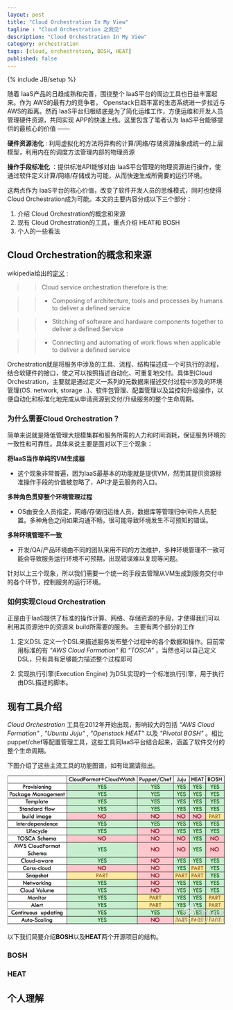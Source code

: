 ```yaml
---
layout: post
title: "Cloud Orchestration In My View"
tagline : "Cloud Orchestration 之我见"
description: "Cloud Orchestration In My View"
category: orchestration
tags: [cloud, orchestration, BOSH, HEAT]
published: false
---
```

{% include JB/setup %}

随着 IaaS产品的日趋成熟和完善，围绕整个 IaaS平台的周边工具也日益丰富起来。作为 AWS的最有力的竞争者， Openstack日趋丰富的生态系统进一步拉近与AWS的距离。然而 IaaS平台归根结底是为了简化运维工作，方便运维和开发人员管理硬件资源，共同实现 APP的快速上线。这里包含了笔者认为 IaaS平台能够提供的最核心的价值 ——

**硬件资源池化** : 利用虚拟化的方法将异构的计算/网络/存储资源抽象成统一的上层模型，利用内在的调度方法管理内部的物理资源

**操作手段标准化** ：提供标准API能够对由 IaaS平台管理的物理资源进行操作，使通过软件定义计算/网络/存储成为可能，从而快速生成所需要的运行环境。

这两点作为 IaaS平台的核心价值，改变了软件开发人员的思维模式，同时也使得 Cloud Orchestration成为可能。本文的主要内容分成以下三个部分：

1. 介绍 Cloud Orchestration的概念和来源
2. 现有 Cloud Orchestration的工具，重点介绍 HEAT和 BOSH
3. 个人的一些看法

## Cloud Orchestration的概念和来源

wikipedia给出的[定义](http://en.wikipedia.org/wiki/Orchestration_\(computing\)) :

>>Cloud service orchestration therefore is the:

>>* Composing of architecture, tools and processes by humans to deliver a defined service

>>* Stitching of software and hardware components together to deliver a defined Service

>>* Connecting and automating of work flows when applicable to deliver a defined service

Orchestration就是将服务中涉及的工具、流程、结构描述成一个可执行的流程，结合软硬件的接口，使之可以按照描述自动化、可重复地交付。具体到Cloud Orchestration，主要就是通过定义一系列的元数据来描述交付过程中涉及的环境管理(OS. network, storage ..)、软件包管理、配置管理以及监控和升级操作，以便自动化和标准化地完成从申请资源到交付/升级服务的整个生命周期。

### 为什么需要Cloud Orchestration？

简单来说就是降低管理大规模集群和服务所需的人力和时间消耗，保证服务环境的一致性和可靠性。具体来说主要是面对以下三个现象：

**将IaaS当作单纯的VM生成器** 
- 这个现象非常普遍，因为IaaS最基本的功能就是提供VM，然而其提供资源标准操作手段的价值被忽略了，API才是云服务的入口。

**多种角色贯穿整个环境管理过程**
- OS由安全人员指定，网络/存储归运维人员，数据库等管理归中间件人员配置。多种角色之间如果沟通不畅，很可能导致环境发生不可预知的错误。

**多种环境管理不一致**
- 开发/QA/产品环境由不同的团队采用不同的方法维护，多种环境管理不一致可能会导致服务运行环境不可预期，出现错误难以复现等问题。

针对以上三个现象，所以我们需要一个统一的手段去管理从VM生成到服务交付中的各个环节，控制服务的运行环境。

### 如何实现Cloud Orchestration

正是由于IaaS提供了标准的操作计算、网络、存储资源的手段，才使得我们可以利用其资源池中的资源来 build所需要的服务。
主要有两个部分的工作

1. 定义DSL 
定义一个DSL来描述服务发布整个过程中的各个数据和操作。目前常用标准的有 _"AWS Cloud Formation"_ 和 _"TOSCA"_ ，当然也可以自己定义DSL，只有具有足够能力描述整个过程即可

2. 实现执行引擎(Execution Engine)
为DSL实现的一个标准执行引擎，用于执行由DSL描述的脚本。

## 现有工具介绍

_Cloud Orchestration_ 工具在2012年开始出现，影响较大的包括 _"AWS Cloud Formation"_ ,  _"Ubuntu Juju"_ ,  _"Openstack HEAT"_ 
以及 _"Pivotal BOSH"_ 。相比puppet/chef等配置管理工具，这些工具同IaaS平台结合起来，涵盖了软件交付的整个生命周期。

下图介绍了这些主流工具的功能图谱，如有纰漏请指出。

![orchestration-tools-overview](/images/orchestration-tools-overview.jpg)


以下我们简要介绍**BOSH**以及**HEAT**两个开源项目的结构。

### BOSH

### HEAT

## 个人理解